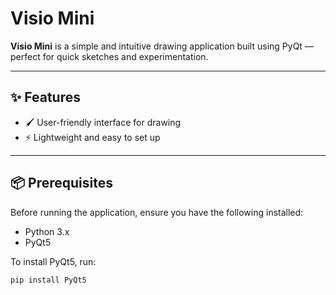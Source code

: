 # Visio Mini

**Visio Mini** is a simple and intuitive drawing application built using PyQt — perfect for quick sketches and experimentation.

---

## ✨ Features

- 🖌️ User-friendly interface for drawing
- ⚡ Lightweight and easy to set up


---

## 📦 Prerequisites

Before running the application, ensure you have the following installed:

- Python 3.x
- PyQt5

To install PyQt5, run:

```bash
pip install PyQt5
```
